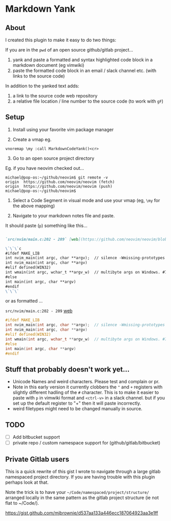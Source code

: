 # Markdown Yank

## About

I created this plugin to make it easy to do two things:

If you are in the `pwd` of an open source github/gitlab project...

1. yank and paste a formatted and syntax highlighted code block in a markdown document (eg vimwiki)
2. paste the formatted code block in an email / slack channel etc. (with links to the source code)

In addition to the yanked text adds:

1. a link to the source code web repository
2. a relative file location / line number to the source code (to work with `gF`)

## Setup

1. Install using your favorite vim package manager

2. Create a vmap eg.

```vim
vnoremap \my :call MarkdownCodeYank()<cr>
```

3. Go to an open source project directory

Eg. if you have neovim checked out...

```
michael@pop-os:~/github/neovim$ git remote -v
origin	https://github.com/neovim/neovim (fetch)
origin	https://github.com/neovim/neovim (push)
michael@pop-os:~/github/neovim$
```

1. Select a Code Segment in visual mode and use your vmap (eg, `\my` for the above mapping)

2. Navigate to your markdown notes file and paste.

It should paste (`p`) something like this...

```markdown

`src/nvim/main.c:202 - 209` [web](https://github.com/neovim/neovim/blob/master/src/nvim/main.c#L202-L209)

\`\`\`c
#ifdef MAKE_LIB
int nvim_main(int argc, char **argv);  // silence -Wmissing-prototypes
int nvim_main(int argc, char **argv)
#elif defined(WIN32)
int wmain(int argc, wchar_t **argv_w)  // multibyte args on Windows. #7060
#else
int main(int argc, char **argv)
#endif
\`\`\`

```

or as formatted ...

`src/nvim/main.c:202 - 209` [web](https://github.com/neovim/neovim/blob/master/src/nvim/main.c#L202-L209)

```c
#ifdef MAKE_LIB
int nvim_main(int argc, char **argv);  // silence -Wmissing-prototypes
int nvim_main(int argc, char **argv)
#elif defined(WIN32)
int wmain(int argc, wchar_t **argv_w)  // multibyte args on Windows. #7060
#else
int main(int argc, char **argv)
#endif
```

## Stuff that probably doesn't work yet...

* Unicode Names and weird characters. Please test and complain or pr.
* Note in this early version it currently clobbers the `"` and `+` registers
  with slightly different hadling of the `#` character. This is to make it
  easier to paste with `p` in vimwiki format and `<ctrl-v>` in a slack channel.
  but if you set up the default register to "+" then it will paste incorrectly.
* weird filetypes might need to be changed manually in source.

## TODO

* [ ] Add bitbucket support
* [ ] private repo / custom namespace support for (github/gitlab/bitbucket)

## Private Gitlab users

This is a quick rewrite of this gist I wrote to navigate through a large gitlab
namespaced project directory. If you are having trouble with this plugin
perhaps look at that.

Note the trick is to have your `~/Code/namespaced/project/structure/` arranged locally
in the same pattern as the gitlab project structure (ie not flat to ~/Code/<project>).

https://gist.github.com/mjbrownie/d537aa133a446ecc187064923aa3e1ff
